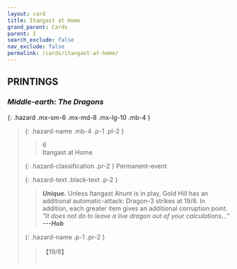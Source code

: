 ```yaml
---
layout: card
title: Itangast at Home
grand_parent: Cards
parent: I
search_exclude: false
nav_exclude: false
permalink: /cards/itangast-at-home/
---
```


## PRINTINGS


### _Middle-earth: The Dragons_

{: .hazard .mx-sm-6 .mx-md-8 .mx-lg-10 .mb-4 }
> {: .hazard-name .mb-4 .p-1 .pl-2 }
> > <div class="hazard-mp">6</div>
> > <div class="card-name">Itangast at Home</div>
>
> {: .hazard-classification .pr-2 }
> Permanent-event
>
> {: .hazard-text .black-text .p-2 }
> > _**Unique.**_ Unless Itangast Ahunt is in play, Gold Hill has an additional automatic-attack: Dragon-3 strikes at 19/8. In addition, each greater item gives an additional corruption point. <br>_"It does not do to leave a live dragon out of your calculations...”_ ***---&#65279;Hob*** 
>
> {: .hazard-name .p-1 .pr-2 }
> > <div class="card-shield">【19/8】</div>
> > <div class="card-corruption">&nbsp;</div>
